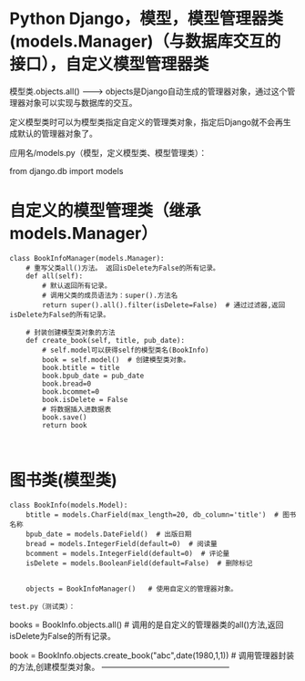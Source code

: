 # Python Django，模型，模型管理器类(models.Manager)（与数据库交互的接口），自定义模型管理器类

模型类.objects.all() ---> objects是Django自动生成的管理器对象，通过这个管理器对象可以实现与数据库的交互。

定义模型类时可以为模型类指定自定义的管理类对象，指定后Django就不会再生成默认的管理器对象了。

 

应用名/models.py（模型，定义模型类、模型管理类）：

from django.db import models

# 自定义的模型管理类（继承models.Manager）
```
class BookInfoManager(models.Manager):
    # 重写父类all()方法。 返回isDelete为False的所有记录。
    def all(self):
        # 默认返回所有记录。
        # 调用父类的成员语法为：super().方法名
        return super().all().filter(isDelete=False)  # 通过过滤器,返回isDelete为False的所有记录。

    # 封装创建模型类对象的方法
    def create_book(self, title, pub_date):
        # self.model可以获得self的模型类名(BookInfo)
        book = self.model()  # 创建模型类对象。
        book.btitle = title
        book.bpub_date = pub_date
        book.bread=0
        book.bcommet=0
        book.isDelete = False
        # 将数据插入进数据表
        book.save()
        return book

 
```



# 图书类(模型类)
```
class BookInfo(models.Model):
    btitle = models.CharField(max_length=20, db_column='title')  # 图书名称
    bpub_date = models.DateField()  # 出版日期
    bread = models.IntegerField(default=0)  # 阅读量
    bcomment = models.IntegerField(default=0)  # 评论量
    isDelete = models.BooleanField(default=False)  # 删除标记
    

    objects = BookInfoManager()   # 使用自定义的管理器对象。

test.py（测试类）：
```

books = BookInfo.objects.all()  # 调用的是自定义的管理器类的all()方法,返回isDelete为False的所有记录。

book = BookInfo.objects.create_book("abc",date(1980,1,1))  # 调用管理器封装的方法,创建模型类对象。
————————————————
